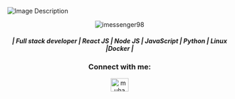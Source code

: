 
![Image Description](https://media.licdn.com/dms/image/D5616AQGxNkp8sW-MyQ/profile-displaybackgroundimage-shrink_350_1400/0/1686077546716?e=1697673600&v=beta&t=WaPu_B_6MbSV9iUQOJuKgI7QvfyWAbkvvJcSXnFL6Pg)
<p align="center"> <img src="https://komarev.com/ghpvc/?username=imessenger98&label=Profile%20views&color=0e75b6&style=flat" alt="imessenger98" /> 

<h5 align="center"> | Full stack developer | React JS | Node JS | JavaScript | Python | Linux |Docker |</h5>
<h3 align="center">Connect with me:</h3>
<p align="center">
<a href="https://linkedin.com/in/muhammedyazeenan" target="blank"><img align="center" src="https://raw.githubusercontent.com/rahuldkjain/github-profile-readme-generator/master/src/images/icons/Social/linked-in-alt.svg" alt="muhammedyazeenan" height="30" width="40" /></a>
</p>
